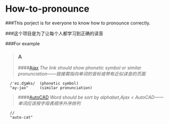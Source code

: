 # How-to-pronounce


###This porject is for everyone to know how to pronounce correctly.

###这个项目是为了让每个人都学习到正确的读音

###For example
>### A
>####[Ajax](https://en.wikipedia.org/wiki/Ajax_(programming)) 
*The link should show phonetic symbol or similar pronunciation——链接需指向单词的音标或带有近似读音的页面*

      /ˈeɪ.dʒæks/  (phonetic symbol)
      "ay-jax"     (similar pronunciation)
>####[AutoCAD](https://www.howtopronounce.com/autocad/) 
*Word should be sort by alphabet,Ajax < AutoCAD——单词应该按字母表顺序升序排列*

      //
      "auto-cat"
    
    
